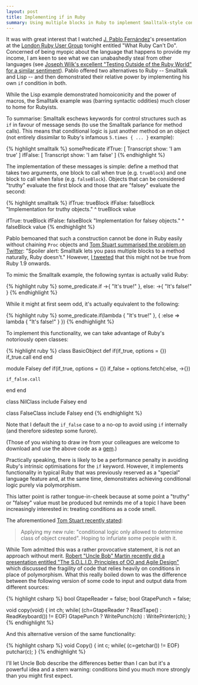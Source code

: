 ```yaml
---
layout: post
title: Implementing if in Ruby
summary: Using multiple blocks in Ruby to implement Smalltalk-style control flow.
---
```

It was with great interest that I watched [J. Pablo Fern&aacute;ndez](http://pupeno.com/)'s presentation at the [London Ruby User Group](http://lrug.org/meetings/2012/06/18/july-2012-meeting/) tonight entitled "What Ruby Can't Do". Concerned of being myopic about the language that happens to provide my income, I am keen to see what we can unabashedly steal from other languages (see [Joseph Wilk's excellent "Testing Outside of the Ruby World" for a similar sentiment](http://www.confreaks.com/videos/551-scotlandruby2011-testing-outside-of-the-ruby-world)). Pablo offered two alternatives to Ruby -- Smalltalk and Lisp -- and then demonstrated their relative power by implementing his own `if` condition in both.

While the Lisp example demonstrated homoiconicity and the power of macros, the Smalltalk example was (barring syntactic oddities) much closer to home for Rubyists.

To summarise: Smalltalk eschews keywords for control structures such as `if` in favour of message sends (to use the Smalltalk parlance for method calls). This means that conditional logic is just another method on an object (not entirely dissimilar to Ruby's infamous `5.times { ... }` example):

{% highlight smalltalk %}
somePredicate ifTrue:  [ Transcript show: 'I am true'  ]
              ifFalse: [ Transcript show: 'I am false' ]
{% endhighlight %}

The implementation of these messages is simple: define a method that takes two arguments, one block to call when true (e.g. `trueBlock`) and one block to call when false (e.g. `falseBlock`). Objects that can be considered "truthy" evaluate the first block and those that are "falsey" evaluate the second:

{% highlight smalltalk %}
ifTrue: trueBlock ifFalse: falseBlock
  "Implementation for truthy objects."
  ^ trueBlock value

ifTrue: trueBlock ifFalse: falseBlock
  "Implementation for falsey objects."
  ^ falseBlock value
{% endhighlight %}

Pablo bemoaned that such a construction cannot be done in Ruby easily without chaining `Proc` objects and [Tom Stuart summarised the problem on Twitter](https://twitter.com/mortice/status/222393465663787008): "Spoiler alert: Smalltalk lets you pass multiple blocks to a method naturally, Ruby doesn't." However, [I tweeted](https://twitter.com/mudge/status/222398046825234432) that this might not be true from Ruby 1.9 onwards.

To mimic the Smalltalk example, the following syntax is actually valid Ruby:

{% highlight ruby %}
some_predicate.if ->{ "It's true!" }, else: ->{ "It's false!" }
{% endhighlight %}

While it might at first seem odd, it's actually equivalent to the following:

{% highlight ruby %}
some_predicate.if(lambda { "It's true!" },
    { :else => lambda { "It's false!" } })
{% endhighlight %}

To implement this functionality, we can take advantage of Ruby's notoriously open classes:

{% highlight ruby %}
class BasicObject
  def if(if_true, options = {})
    if_true.call
  end
end

module Falsey
  def if(if_true, options = {})
    if_false = options.fetch(:else, ->{})

    if_false.call
  end
end

class NilClass
  include Falsey
end

class FalseClass
  include Falsey
end
{% endhighlight %}

Note that I default the `if_false` case to a no-op to avoid using `if` internally (and therefore sidestep some furore).

(Those of you wishing to draw ire from your colleagues are welcome to download and use
the above code as a [gem](http://rubygems.org/gems/if).)

Practically speaking, there is likely to be a performance penalty in avoiding Ruby's intrinsic optimisations for the `if` keyword. However, it implements functionality in typical Ruby that was previously reserved as a "special" language feature and, at the same time, demonstrates achieving conditional logic purely via polymorphism.

This latter point is rather tongue-in-cheek because at some point a "truthy" or "falsey" value must be produced but reminds me of a topic I have been increasingly interested in: treating conditions as a code smell.

The aforementioned [Tom Stuart recently stated](https://twitter.com/mortice/status/221225889407565824):

> Applying my new rule: "conditional logic only allowed to determine class of object created". Hoping to infuriate some people with it.

While Tom admitted this was a rather provocative statement, it is not an approach without merit. [Robert "Uncle Bob" Martin recently did a presentation entitled "The S.O.L.I.D. Principles of OO and Agile Design"](http://skillsmatter.com/podcast/agile-scrum/uncle-bob-expert-insights) which discussed the fragility of code that relies heavily on conditions in place of polymorphism. What this really boiled down to was the difference between the following version of some code to input and output data from different sources:

{% highlight csharp %}
bool GtapeReader = false;
bool GtapePunch = false;

void copy(void)
{
  int ch;
  while( (ch=GtapeReader ?
             ReadTape() :
             ReadKeyboard()) != EOF)
    GtapePunch ?
      WritePunch(ch) :
      WritePrinter(ch);
}
{% endhighlight %}

And this alternative version of the same functionality:

{% highlight csharp %}
void Copy()
{
  int c;
  while( (c=getchar()) != EOF)
    putchar(c);
}
{% endhighlight %}

I'll let Uncle Bob describe the differences better than I can but it's a
powerful idea and a stern warning: conditions bind you much more strongly than
you might first expect.

